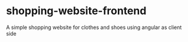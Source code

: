 # shopping-website-frontend
A simple shopping website for clothes and shoes using angular as client side
